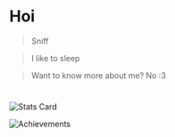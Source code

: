 # Hoi
> Sniff

> I like to sleep

> Want to know more about me? No :3

#

![Stats Card](https://github-readme-stats.vercel.app/api?username=SSniff&count_private=true&show_icons=true&theme=dracula)

![Achievements](https://github-profile-trophy.vercel.app/?username=SSniff&theme=dracula)
